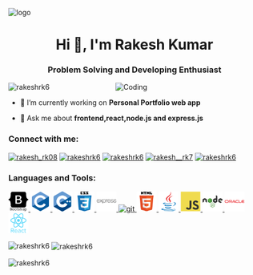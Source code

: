 ![logo]([https://images6.alphacoders.com/480/480421.jpg](https://ibb.co/tQQmHFM))
<h1 align="center">Hi 👋, I'm Rakesh Kumar</h1>
<h3 align="center">Problem Solving and Developing Enthusiast</h3>
<img align="right" alt="Coding" width="290" src="https://media.licdn.com/dms/image/D5612AQGOmwfIE5mlWA/article-cover_image-shrink_720_1280/0/1674617947228?e=1695859200&v=beta&t=HVkJKondyIoGSFbj0-kkTGuhpKCKE1xDroJYgLqU98Y">

<p align="left"> <img src="https://komarev.com/ghpvc/?username=rakeshrk6&label=Profile%20views&color=0e75b6&style=flat" alt="rakeshrk6" /> </p>

- 🔭 I’m currently working on **Personal Portfolio web app**

- 💬 Ask me about **frontend,react,node.js and express.js**

<h3 align="left">Connect with me:</h3>
<p align="left">
<a href="https://twitter.com/rakesh_rk08" target="blank"><img align="center" src="https://raw.githubusercontent.com/rahuldkjain/github-profile-readme-generator/master/src/images/icons/Social/twitter.svg" alt="rakesh_rk08" height="30" width="40" /></a>
<a href="https://linkedin.com/in/rakeshrk6" target="blank"><img align="center" src="https://raw.githubusercontent.com/rahuldkjain/github-profile-readme-generator/master/src/images/icons/Social/linked-in-alt.svg" alt="rakeshrk6" height="30" width="40" /></a>
<a href="https://codesandbox.com/rakeshrk6" target="blank"><img align="center" src="https://raw.githubusercontent.com/rahuldkjain/github-profile-readme-generator/master/src/images/icons/Social/codesandbox.svg" alt="rakeshrk6" height="30" width="40" /></a>
<a href="https://instagram.com/rakesh__rk7" target="blank"><img align="center" src="https://raw.githubusercontent.com/rahuldkjain/github-profile-readme-generator/master/src/images/icons/Social/instagram.svg" alt="rakesh__rk7" height="30" width="40" /></a>
<a href="https://www.leetcode.com/rakeshrk6" target="blank"><img align="center" src="https://raw.githubusercontent.com/rahuldkjain/github-profile-readme-generator/master/src/images/icons/Social/leet-code.svg" alt="rakeshrk6" height="30" width="40" /></a>
</p>

<h3 align="left">Languages and Tools:</h3>
<p align="left"> <a href="https://getbootstrap.com" target="_blank" rel="noreferrer"> <img src="https://raw.githubusercontent.com/devicons/devicon/master/icons/bootstrap/bootstrap-plain-wordmark.svg" alt="bootstrap" width="40" height="40"/> </a> <a href="https://www.cprogramming.com/" target="_blank" rel="noreferrer"> <img src="https://raw.githubusercontent.com/devicons/devicon/master/icons/c/c-original.svg" alt="c" width="40" height="40"/> </a> <a href="https://www.w3schools.com/cpp/" target="_blank" rel="noreferrer"> <img src="https://raw.githubusercontent.com/devicons/devicon/master/icons/cplusplus/cplusplus-original.svg" alt="cplusplus" width="40" height="40"/> </a> <a href="https://www.w3schools.com/css/" target="_blank" rel="noreferrer"> <img src="https://raw.githubusercontent.com/devicons/devicon/master/icons/css3/css3-original-wordmark.svg" alt="css3" width="40" height="40"/> </a> <a href="https://expressjs.com" target="_blank" rel="noreferrer"> <img src="https://raw.githubusercontent.com/devicons/devicon/master/icons/express/express-original-wordmark.svg" alt="express" width="40" height="40"/> </a> <a href="https://git-scm.com/" target="_blank" rel="noreferrer"> <img src="https://www.vectorlogo.zone/logos/git-scm/git-scm-icon.svg" alt="git" width="40" height="40"/> </a> <a href="https://www.w3.org/html/" target="_blank" rel="noreferrer"> <img src="https://raw.githubusercontent.com/devicons/devicon/master/icons/html5/html5-original-wordmark.svg" alt="html5" width="40" height="40"/> </a> <a href="https://www.java.com" target="_blank" rel="noreferrer"> <img src="https://raw.githubusercontent.com/devicons/devicon/master/icons/java/java-original.svg" alt="java" width="40" height="40"/> </a> <a href="https://developer.mozilla.org/en-US/docs/Web/JavaScript" target="_blank" rel="noreferrer"> <img src="https://raw.githubusercontent.com/devicons/devicon/master/icons/javascript/javascript-original.svg" alt="javascript" width="40" height="40"/> </a> <a href="https://nodejs.org" target="_blank" rel="noreferrer"> <img src="https://raw.githubusercontent.com/devicons/devicon/master/icons/nodejs/nodejs-original-wordmark.svg" alt="nodejs" width="40" height="40"/> </a> <a href="https://www.oracle.com/" target="_blank" rel="noreferrer"> <img src="https://raw.githubusercontent.com/devicons/devicon/master/icons/oracle/oracle-original.svg" alt="oracle" width="40" height="40"/> </a> <a href="https://reactjs.org/" target="_blank" rel="noreferrer"> <img src="https://raw.githubusercontent.com/devicons/devicon/master/icons/react/react-original-wordmark.svg" alt="react" width="40" height="40"/> </a> </p>

<p><img align="left" src="https://github-readme-stats.vercel.app/api/top-langs?username=rakeshrk6&show_icons=true&locale=en&layout=compact" alt="rakeshrk6" /></p>

<p>&nbsp;<img align="center" src="https://github-readme-stats.vercel.app/api?username=rakeshrk6&show_icons=true&locale=en" alt="rakeshrk6" /></p>

<p><img align="center" src="https://github-readme-streak-stats.herokuapp.com/?user=rakeshrk6&" alt="rakeshrk6" /></p>
